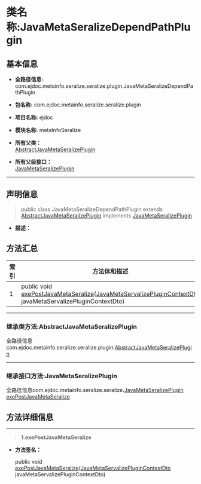 # 类名称:JavaMetaSeralizeDependPathPlugin

## 基本信息

* **全路径信息:** com.ejdoc.metainfo.seralize.seralize.plugin.JavaMetaSeralizeDependPathPlugin
* **包名称:** com.ejdoc.metainfo.seralize.seralize.plugin
* **项目名称:** ejdoc
* **模块名称:** metaInfoSeralize





* **所有父类：**  
[AbstractJavaMetaSeralizePlugin](/metaInfoSeralize/com/ejdoc/metainfo/seralize/seralize/plugin/AbstractJavaMetaSeralizePlugin.md)
* **所有父级接口：**  
[JavaMetaSeralizePlugin](/metaInfoSeralize/com/ejdoc/metainfo/seralize/seralize/JavaMetaSeralizePlugin.md)


---

## 声明信息
> public class JavaMetaSeralizeDependPathPlugin extends [AbstractJavaMetaSeralizePlugin](/metaInfoSeralize/com/ejdoc/metainfo/seralize/seralize/plugin/AbstractJavaMetaSeralizePlugin.md)   implements [JavaMetaSeralizePlugin](/metaInfoSeralize/com/ejdoc/metainfo/seralize/seralize/JavaMetaSeralizePlugin.md)   


* **描述：** 

  








## 方法汇总

|   索引  |    方法体和描述   |
| ---- | ---- |
|1|public void [exePostJavaMetaSeralize](#innerlink-exepostjavametaseralize-comejdocmetainfoseralizeseralizeplugindtojavametaservalizeplugincontextdto)([JavaMetaServalizePluginContextDto](/metaInfoSeralize/com/ejdoc/metainfo/seralize/seralize/plugin/dto/JavaMetaServalizePluginContextDto.md) javaMetaServalizePluginContextDto)   <br/>|


---
### 继承类方法:AbstractJavaMetaSeralizePlugin

全路径信息com.ejdoc.metainfo.seralize.seralize.plugin.[AbstractJavaMetaSeralizePlugin](/metaInfoSeralize/com/ejdoc/metainfo/seralize/seralize/plugin/AbstractJavaMetaSeralizePlugin.md)  



---
### 继承接口方法:JavaMetaSeralizePlugin

全路径信息com.ejdoc.metainfo.seralize.seralize.[JavaMetaSeralizePlugin](/metaInfoSeralize/com/ejdoc/metainfo/seralize/seralize/JavaMetaSeralizePlugin.md)  
[exePostJavaMetaSeralize](/metaInfoSeralize/com/ejdoc/metainfo/seralize/seralize/JavaMetaSeralizePlugin.md#exePostJavaMetaSeralize-comejdocmetainfoseralizeseralizeplugindtojavametaservalizeplugincontextdto)




## 方法详细信息

---
> **1.<span id="innerlink-exepostjavametaseralize-comejdocmetainfoseralizeseralizeplugindtojavametaservalizeplugincontextdto">exePostJavaMetaSeralize</span>**

* **方法签名：** 

  public void [exePostJavaMetaSeralize](#exepostjavametaseralize-comejdocmetainfoseralizeseralizeplugindtojavametaservalizeplugincontextdto)([JavaMetaServalizePluginContextDto](/metaInfoSeralize/com/ejdoc/metainfo/seralize/seralize/plugin/dto/JavaMetaServalizePluginContextDto.md) javaMetaServalizePluginContextDto)   







